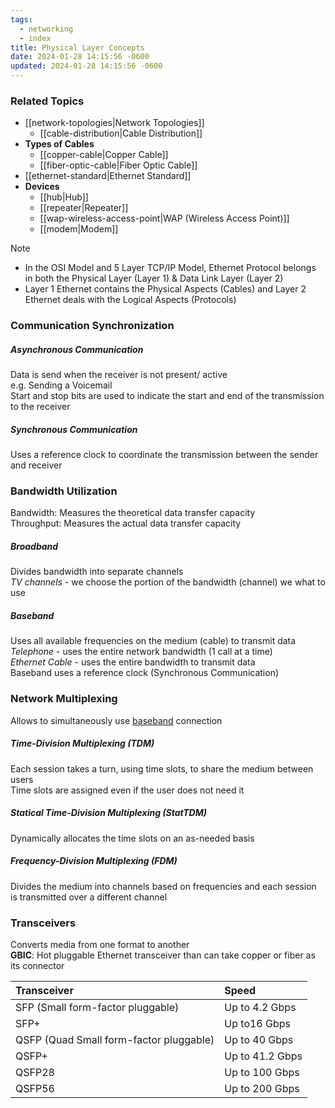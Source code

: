 ```yaml
---
tags:
  - networking
  - index
title: Physical Layer Concepts
date: 2024-01-28 14:15:56 -0600
updated: 2024-01-28 14:15:56 -0600
---
```


### Related Topics

* [[network-topologies|Network Topologies]]
	- [[cable-distribution|Cable Distribution]]
* **Types of Cables**
	- [[copper-cable|Copper Cable]]
	- [[fiber-optic-cable|Fiber Optic Cable]]
* [[ethernet-standard|Ethernet Standard]]
* **Devices**
	- [[hub|Hub]]
	- [[repeater|Repeater]]
	- [[wap-wireless-access-point|WAP (Wireless Access Point)]]
	- [[modem|Modem]]

> [!NOTE]
> - In the OSI Model and 5 Layer TCP/IP Model, Ethernet Protocol belongs in both the Physical Layer (Layer 1) & Data Link Layer (Layer 2)
> - Layer 1 Ethernet contains the Physical Aspects (Cables) and Layer 2 Ethernet deals with the Logical Aspects (Protocols)

### Communication Synchronization

##### Asynchronous Communication
Data is send when the receiver is not present/ active    
e.g. Sending a Voicemail  
Start and stop bits are used to indicate the start and end of the transmission to the receiver

##### Synchronous Communication  
Uses a reference clock to coordinate the transmission between the sender and receiver

### Bandwidth Utilization

Bandwidth: Measures the theoretical data transfer capacity  
Throughput: Measures the actual data transfer capacity

##### Broadband
Divides bandwidth into separate channels  
*TV channels* - we choose the portion of the bandwidth (channel) we what to use

##### Baseband  
Uses all available frequencies on the medium (cable) to transmit data  
*Telephone* - uses the entire network bandwidth (1 call at a time)  
*Ethernet Cable* - uses the entire bandwidth to transmit data  
Baseband uses a reference clock (Synchronous Communication)

### Network Multiplexing

Allows to simultaneously use <u>baseband</u> connection

##### Time-Division Multiplexing (TDM)
Each session takes a turn, using time slots, to share the medium between users  
Time slots are assigned even if the user does not need it

##### Statical Time-Division Multiplexing (StatTDM)
Dynamically allocates the time slots on an as-needed basis

##### Frequency-Division Multiplexing (FDM)
Divides the medium into channels based on frequencies and each session is transmitted over a different channel

### Transceivers

Converts media from one format to another  
**GBIC**: Hot pluggable Ethernet transceiver than can take copper or fiber as its connector

| Transceiver                             | Speed           |
| :-------------------------------------- | :-------------- |
| SFP (Small form-factor pluggable)       | Up to 4.2 Gbps  |
| SFP+                                    | Up to16 Gbps    |
| QSFP (Quad Small form-factor pluggable) | Up to 40 Gbps   |
| QSFP+                                   | Up to 41.2 Gbps |
| QSFP28                                  | Up to 100 Gbps  |
| QSFP56                                  | Up to 200 Gbps  |

